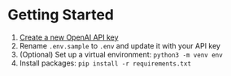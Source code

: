 # Getting Started

1. [Create a new OpenAI API key](https://platform.openai.com/account/api-keys)
1. Rename `.env.sample` to `.env` and update it with your API key
1. (Optional) Set up a virtual environment: `python3 -m venv env`
1. Install packages: `pip install -r requirements.txt`
